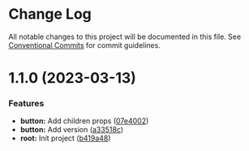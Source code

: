 # Change Log

All notable changes to this project will be documented in this file.
See [Conventional Commits](https://conventionalcommits.org) for commit guidelines.

# 1.1.0 (2023-03-13)


### Features

* **button:** Add children props ([07e4002](https://github.com/Dementevms/ui-ts-example/commit/07e40026847d2208d0bd43c7e13c1e523a815edd))
* **button:** Add version ([a33518c](https://github.com/Dementevms/ui-ts-example/commit/a33518c71c94c6dfaca9472fa947d9da933e56d8))
* **root:** Init project ([b419a48](https://github.com/Dementevms/ui-ts-example/commit/b419a48e7fc9cb6e093559c66057a081ceb96ea7))

